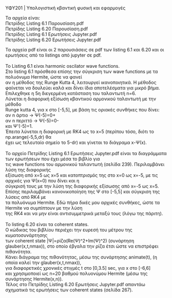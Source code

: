 ΥΦΥ201 | Υπολογιστική κβαντική φυσική και εφαρμογές

Τα αρχεία είναι:<br />
Πετρίδης Listing 6.1 Παρουσίαση.pdf<br />
Πετρίδης Listing 6.20 Παρουσίαση.pdf<br />
Πετρίδης Listing 6.1 Ερωτήσεις Jupyter.pdf<br />
Πετρίδης Listing 6.20 Ερωτήσεις Jupyter.pdf<br />

Τα αρχεία pdf είναι οι 2 παρουσιάσεις σε pdf των listing 6.1 και 6.20 και οι ερωτήσεις από τα listings από jupyter σε pdf.<br /><br />
Το Listing 6.1 είναι harmonic oscilator wave functions.<br />
Στο listing 6.1 πρόσθεσα επίσης την σύγκριση των wave functions με τα πολυόνυμα Hermite, ώστε να φανεί<br />
αν η μέθοδος της Runge Kutta 4, λειτουργεί ικανοποιητικά. Η μέθοδος φαίνεται να δουλεύει καλά και δίνει ίδια αποτελέσματα για μικρό βήμα. <br />
Επιλεχθηκε η 5η διεγερμένη κατάσταση του ταλαντωτή n=6.<br />
Λύνεται η διαφορική εξίσωση κβαντικού αρμονικού ταλαντωτή με την μέθοδο<br />
Runge kutta 4, για x στο \[-5,5\], με βάση τις οριακές συνθήκες που δίνει:<br />
αν n άρτιο -> Ψ(-5)=0+<br />
αν n περιττό -> Ψ(-5)=0-<br />
και Ψ'(-5)=1.<br />
Έπειτα λύνεται η διαφορική με RK4 ως το x=5 (περίπου τόσο, διότι το np.arange(-5,5,dr) θα<br />
έχει ως τελευταίο σημείο το 5-dr) και γίνεται το διάγραμα x-Ψ(x).<br />
<br />
Το αρχείο Πετρίδης Listing 6.1 Ερωτήσεις Jupyter.pdf είναι τα διαγράμματα των ερωτήσεων που έχει μέσα το βιβλίο για <br />
τις wave functions του αρμονικού ταλαντωτή (σελίδα 239). Περιλαμβάνει λύση της διαφορικής<br />
εξίσωση από x=5 ως x=5 και κατοπτρισμός της στο x=0 ως x=-5, με τις αρχικές για Ψ(x=0) που δίνει και η <br />
σύγκρισή τους με την λύση της διαφορικής εξίσωσης από x=-5 ως x=5.<br />
Επίσης περιλαμβάνει κανονικοποίηση της Ψ στο \[-5,5\] και σύγκριση της λύσεις από RK4 με <br />
τα πολυόνυμα Hermite. Εδώ πήρα δικές μου αρχικές συνθήκες, ώστε τα Hermite να συμπίπτουν με την λύση<br />
της RK4 και να μην είναι αντισυμμετρικά μεταξύ τους (λόγω της πάριτη).<br />
<br />
To listing 6.20 είναι τα coherent states. <br />
Ο κώδικας του βιβλίου περιέχει την ευρεσή του μέτρου της κυματοσυνάρτησης<br />
των coherent state |Ψ|=ρίζα(Re(Ψ)^2+Im(Ψ)^2) (συνάρτηση glauber(x,t,nmax)), στο οποίο έβγαλα την ρίζα έτσι ώστε να επιστρέφει πιθανότητα.<br />
Κάνει διάγραμα της πιθανότητας, μέσω της συνάρτησης animate(t), (η οποία καλεί την glauber(x,t,nmax)),<br />
για διαφορετικές χρονικές στιγμές t στο \[0,3.5\] sec, για x στο \[-6,6\]<br />
και χρησιμοποιεί ως n=20 βαθμού πολυονύμου Hermite (μέσω της συνάρτησης Hermite(x,n)).<br />
Τέλος στο Πετρίδης Listing 6.20 Ερωτήσεις Jupyter.pdf απαντάω σχηματικά τις ερωτήσεις των coherent states (σελίδα 267).

